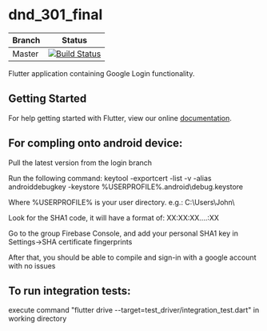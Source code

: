 # dnd_301_final

| Branch  |                                                                               Status                                                                               |
| ------- | :----------------------------------------------------------------------------------------------------------------------------------------------------------------: |
| Master  | [![Build Status](https://travis-ci.org/COS301-OptimizePrime/COS301-DnD.svg?branch=master)](https://travis-ci.org/COS301-OptimizePrime/COS301_DND)  |

Flutter application containing Google Login functionality.

## Getting Started

For help getting started with Flutter, view our online
[documentation](https://flutter.io/).

## For compling onto android device:

Pull the latest version from the login branch

Run the following command: keytool -exportcert -list -v -alias androiddebugkey -keystore %USERPROFILE%\.android\debug.keystore

Where %USERPROFILE% is your user directory. e.g.: C:\Users\John\

Look for the SHA1 code, it will have a format of: XX:XX:XX....:XX

Go to the group Firebase Console, and add your personal SHA1 key in Settings->SHA certificate fingerprints

After that, you should be able to compile and sign-in with a google account with no issues

## To run integration tests:

execute command "flutter drive --target=test_driver/integration_test.dart" in working directory
